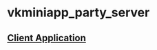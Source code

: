 # vkminiapp_party_server

## [Client Application](https://github.com/Dash-Inside/vkminiapp_party_client)
